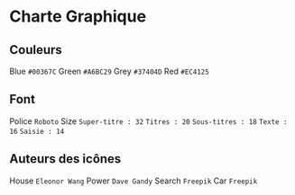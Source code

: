 # Charte Graphique

## Couleurs

Blue     ```#00367C```
Green    ```#A6BC29```
Grey	 ```#37404D```
Red      ```#EC4125```

## Font

Police   ```Roboto```
Size     ```Super-titre : 32```
		 ```Titres : 20```
         ```Sous-titres : 18```
		 ```Texte : 16```
		 ```Saisie : 14```

## Auteurs des icônes

House    ```Eleonor Wang```
Power    ```Dave Gandy```
Search   ```Freepik```
Car      ```Freepik```